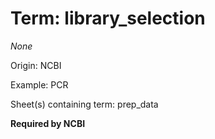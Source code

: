 # Term: library_selection

*None*

Origin: NCBI

Example: PCR

Sheet(s) containing term: prep_data

**Required by NCBI**
